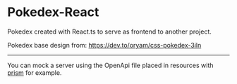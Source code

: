 # Pokedex-React

Pokedex created with React.ts to serve as frontend to another project.

Pokedex base design from: https://dev.to/oryam/css-pokedex-3iln

---

You can mock a server using the OpenApi file placed in resources with [prism](https://github.com/stoplightio/prism) for example.
